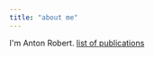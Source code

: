 ```yaml
---
title: "about me"
---
```


I'm Anton Robert. [list of publications](miscellaneous/list%20of%20publications.md)

